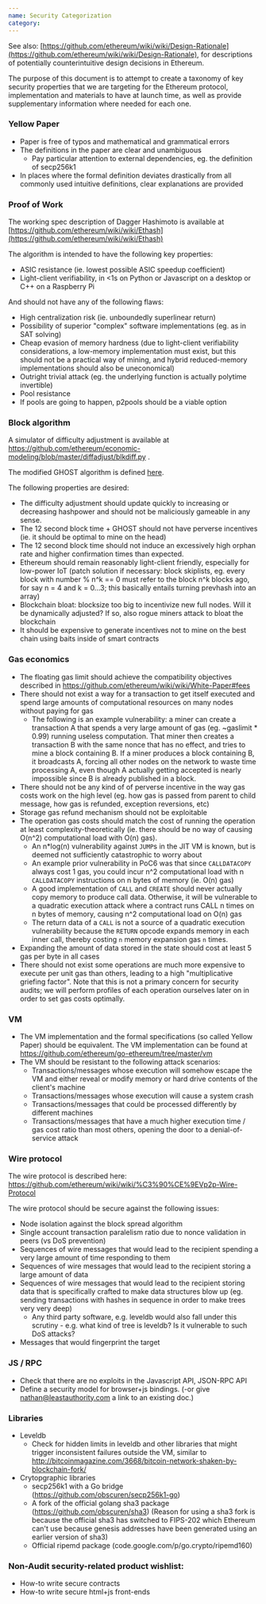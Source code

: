 ```yaml
---
name: Security Categorization
category: 
---
```


See also: [https://github.com/ethereum/wiki/wiki/Design-Rationale](https://github.com/ethereum/wiki/wiki/Design-Rationale), for descriptions of potentially counterintuitive design decisions in Ethereum.

The purpose of this document is to attempt to create a taxonomy of key security properties that we are targeting for the Ethereum protocol, implementation and materials to have at launch time, as well as provide supplementary information where needed for each one.

### Yellow Paper

* Paper is free of typos and mathematical and grammatical errors
* The definitions in the paper are clear and unambiguous
  * Pay particular attention to external dependencies, eg. the definition of secp256k1
* In places where the formal definition deviates drastically from all commonly used intuitive definitions, clear explanations are provided

### Proof of Work

The working spec description of Dagger Hashimoto is available at  [https://github.com/ethereum/wiki/wiki/Ethash](https://github.com/ethereum/wiki/wiki/Ethash)

The algorithm is intended to have the following key properties:

* ASIC resistance (ie. lowest possible ASIC speedup coefficient)
* Light-client verifiability, in <1s on Python or Javascript on a desktop or C++ on a Raspberry Pi

And should not have any of the following flaws:

* High centralization risk (ie. unboundedly superlinear return)
* Possibility of superior "complex" software implementations (eg. as in SAT solving)
* Cheap evasion of memory hardness (due to light-client verifiability considerations, a low-memory implementation must exist, but this should not be a practical way of mining, and hybrid reduced-memory implementations should also be uneconomical)
* Outright trivial attack (eg. the underlying function is actually polytime invertible)
* Pool resistance
* If pools are going to happen, p2pools should be a viable option

### Block algorithm

A simulator of difficulty adjustment is available at https://github.com/ethereum/economic-modeling/blob/master/diffadjust/blkdiff.py .

The modified GHOST algorithm is defined [here](https://github.com/ethereum/wiki/wiki/White-Paper#modified-ghost-implementation).

The following properties are desired:

* The difficulty adjustment should update quickly to increasing or decreasing hashpower and should not be maliciously gameable in any sense.
* The 12 second block time + GHOST should not have perverse incentives (ie. it should be optimal to mine on the head)
* The 12 second block time should not induce an excessively high orphan rate and higher confirmation times than expected.
* Ethereum should remain reasonably light-client friendly, especially for low-power IoT (patch solution if necessary: block skiplists, eg. every block with number % n^k == 0 must refer to the block n^k blocks ago, for say n = 4 and k = 0...3; this basically entails turning prevhash into an array)
* Blockchain bloat: blocksize too big to incentivize new full nodes. Will it be dynamically adjusted? If so,  also rogue miners attack to bloat the blockchain
* It should be expensive to generate incentives not to mine on the best chain using baits inside of smart contracts

### Gas economics

* The floating gas limit should achieve the compatibility objectives described in https://github.com/ethereum/wiki/wiki/White-Paper#fees
* There should not exist a way for a transaction to get itself executed and spend large amounts of computational resources on many nodes without paying for gas
    * The following is an example vulnerability: a miner can create a transaction A that spends a very large amount of gas (eg. ~gaslimit * 0.99) running useless computation. That miner then creates a transaction B with the same nonce that has no effect, and tries to mine a block containing B. If a miner produces a block containing B, it broadcasts A, forcing all other nodes on the network to waste time processing A, even though A actually getting accepted is nearly impossible since B is already published in a block.
* There should not be any kind of of perverse incentive in the way gas costs work on the high level (eg. how gas is passed from parent to child message, how gas is refunded, exception reversions, etc)
* Storage gas refund mechanism should not be exploitable
* The operation gas costs should match the cost of running the operation at least complexity-theoretically (ie. there should be no way of causing O(n^2) computational load with O(n) gas).
    * An n*log(n) vulnerability against `JUMP`s in the JIT VM is known, but is deemed not sufficiently catastrophic to worry about
    * An example prior vulnerability in PoC6 was that since `CALLDATACOPY` always cost 1 gas, you could incur n^2 computational load with n `CALLDATACOPY` instructions on n bytes of memory (ie. O(n) gas)
    * A good implementation of `CALL` and `CREATE` should never actually copy memory to produce call data. Otherwise, it will be vulnerable to a quadratic execution attack where a contract runs CALL n times on n bytes of memory, causing n^2 computational load on O(n) gas
    * The return data of a `CALL` is not a source of a quadratic execution vulnerability because the `RETURN` opcode expands memory in each inner call, thereby costing `n` memory expansion gas `n` times.
* Expanding the amount of data stored in the state should cost at least 5 gas per byte in all cases
* There should not exist some operations are much more expensive to execute per unit gas than others, leading to a high "multiplicative griefing factor". Note that this is not a primary concern for security audits; we will perform profiles of each operation ourselves later on in order to set gas costs optimally.

### VM

* The VM implementation and the formal specifications (so called Yellow Paper) should be equivalent. The VM implementation can be found at https://github.com/ethereum/go-ethereum/tree/master/vm
* The VM should be resistant to the following attack scenarios:
  * Transactions/messages whose execution will somehow escape the VM and either reveal or modify memory or hard drive contents of the client's machine
  * Transactions/messages whose execution will cause a system crash
  * Transactions/messages that could be processed differently by different machines
  * Transactions/messages that have a much higher execution time / gas cost ratio than most others, opening the door to a denial-of-service attack

### Wire protocol 

The wire protocol is described here: https://github.com/ethereum/wiki/wiki/%C3%90%CE%9EVp2p-Wire-Protocol

The wire protocol should be secure against the following issues:

* Node isolation against the block spread algorithm
* Single account transaction paralelism ratio due to nonce validation in peers (vs DoS prevention)
* Sequences of wire messages that would lead to the recipient spending a very large amount of time responding to them
* Sequences of wire messages that would lead to the recipient storing a large amount of data
* Sequences of wire messages that would lead to the recipient storing data that is specifically crafted to make data structures blow up (eg. sending transactions with hashes in sequence in order to make trees very very deep)
  * Any third party software, e.g. leveldb would also fall under this scrutiny - e.g. what kind of tree is leveldb? Is it vulnerable to such DoS attacks?
* Messages that would fingerprint the target

### JS / RPC

* Check that there are no exploits in the Javascript API, JSON-RPC API 
* Define a security model for browser+js bindings. (-or give nathan@leastauthority.com a link to an existing doc.)

### Libraries

* Leveldb
  * Check for hidden limits in leveldb and other libraries that might trigger inconsistent failures outside the VM, similar to http://bitcoinmagazine.com/3668/bitcoin-network-shaken-by-blockchain-fork/
* Crytopgraphic libraries
  * secp256k1 with a Go bridge (https://github.com/obscuren/secp256k1-go)
  * A fork of the official golang sha3 package (https://github.com/obscuren/sha3) (Reason for using a sha3 fork is because the official sha3 has switched to FIPS-202 which Ethereum can't use because genesis addresses have been generated using an earlier version of sha3)
  * Official ripemd package (code.google.com/p/go.crypto/ripemd160)

### Non-Audit security-related product wishlist:

* How-to write secure contracts
* How-to write secure html+js front-ends
